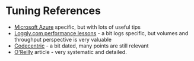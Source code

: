 # Tuning References #

* <a href="https://azure.microsoft.com/en-us/documentation/articles/guidance-elasticsearch-tuning-data-aggregation-and-query-performance/#performance-results---disk-type" target="_blank">Microsoft Azure<a> specific, but with lots of useful tips
* <a href="https://www.loggly.com/blog/nine-tips-configuring-elasticsearch-for-high-performance/" target="_blank">Loggly.com performance lessons</a> - a bit logs specific, but volumes and throughput perspective is very valuable
* <a href="https://blog.codecentric.de/en/2014/05/elasticsearch-indexing-performance-cheatsheet/" target="_blank">Codecentric</a> - a bit dated, many points are still relevant
* <a href="https://www.oreilly.com/ideas/10-elasticsearch-metrics-to-watch" target="_blank">O'Reilly</a> article - very systematic and detailed.
